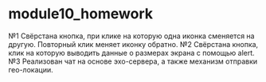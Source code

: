 # module10_homework
№1 Свёрстана кнопка, при клике на которую одна иконка сменяется на другую. Повторный клик меняет иконку обратно.
№2 Свёрстана кнопка, клик на которую выводить данные о размерах экрана с помощью alert. 
№3 Реализован чат на основе эхо-сервера, а также механизм отправки гео-локации.

